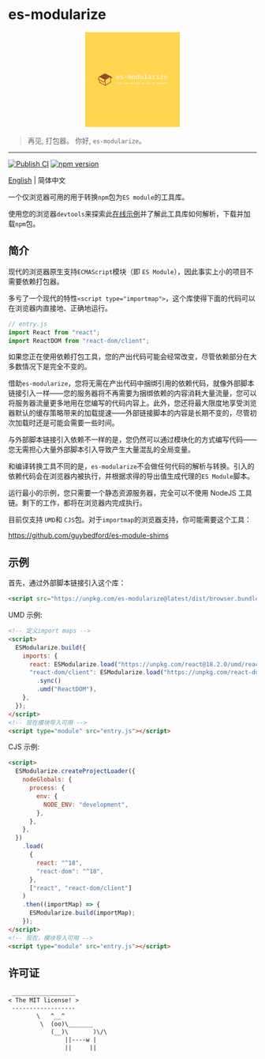 # es-modularize

<div align="center">
  <img src="./logo.png" width="192" height="192" />
</div>

> 再见, 打包器。 你好, `es-modularize`。

---

[![Publish CI](https://github.com/DarrenDanielDay/es-modularize/actions/workflows/publish.yml/badge.svg)](https://github.com/DarrenDanielDay/es-modularize/actions/) [![npm version](https://badge.fury.io/js/es-modularize.svg)](https://badge.fury.io/js/es-modularize)

[English](./README.md) | 简体中文

一个仅浏览器可用的用于转换`npm`包为`ES module`的工具库。

使用您的浏览器`devtools`来探索此[在线示例](https://darrendanielday.github.io/es-modularize)并了解此工具库如何解析，下载并加载`npm`包。

## 简介

现代的浏览器原生支持`ECMAScript`模块（即 `ES Module`），因此事实上小的项目不需要依赖打包器。

多亏了一个现代的特性`<script type="importmap">`，这个库使得下面的代码可以在浏览器内直接地、正确地运行。

```js
// entry.js
import React from "react";
import ReactDOM from "react-dom/client";
```

如果您正在使用依赖打包工具，您的产出代码可能会经常改变，尽管依赖部分在大多数情况下是完全不变的。

借助`es-modularize`，您将无需在产出代码中捆绑引用的依赖代码，就像外部脚本链接引入一样——您的服务器将不再需要为捆绑依赖的内容消耗大量流量，您可以将服务器流量更多地用在您编写的代码内容上。此外，您还将最大限度地享受浏览器默认的缓存策略带来的加载提速——外部链接脚本的内容是长期不变的，尽管初次加载时还是可能会需要一些时间。

与外部脚本链接引入依赖不一样的是，您仍然可以通过模块化的方式编写代码——您无需担心大量外部脚本引入导致产生大量混乱的全局变量。

和编译转换工具不同的是，`es-modularize`不会做任何代码的解析与转换。引入的依赖代码会在浏览器内被执行，并根据求得的导出值生成代理的`ES Module`脚本。

运行最小的示例，您只需要一个静态资源服务器，完全可以不使用 NodeJS 工具链。剩下的工作，都将在浏览器内完成执行。

目前仅支持 `UMD`和 `CJS`包。对于`importmap`的浏览器支持，你可能需要这个工具：

<https://github.com/guybedford/es-module-shims>

## 示例

首先，通过外部脚本链接引入这个库：

```html
<script src="https://unpkg.com/es-modularize@latest/dist/browser.bundle.min.js"></script>
```

UMD 示例:

```html
<!-- 定义import maps -->
<script>
  ESModularize.build({
    imports: {
      react: ESModularize.load("https://unpkg.com/react@18.2.0/umd/react.development.js").sync().umd("React"),
      "react-dom/client": ESModularize.load("https://unpkg.com/react-dom@18.2.0/umd/react-dom.development.js")
        .sync()
        .umd("ReactDOM"),
    },
  });
</script>
<!-- 现在模块导入可用 -->
<script type="module" src="entry.js"></script>
```

CJS 示例:

```html
<script>
  ESModularize.createProjectLoader({
    nodeGlobals: {
      process: {
        env: {
          NODE_ENV: "development",
        },
      },
    },
  })
    .load(
      {
        react: "^18",
        "react-dom": "^18",
      },
      ["react", "react-dom/client"]
    )
    .then((importMap) => {
      ESModularize.build(importMap);
    });
</script>
<!-- 现在，模块导入可用 -->
<script type="module" src="entry.js"></script>
```

## 许可证

```text
 __________________
< The MIT license! >
 ------------------
        \   ^__^
         \  (oo)\_______
            (__)\       )\/\
                ||----w |
                ||     ||
```
